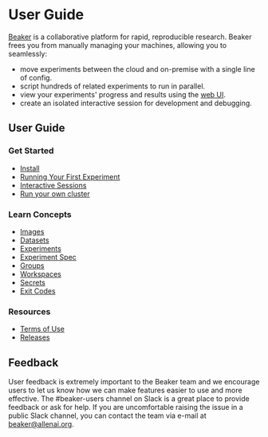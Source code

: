 # User Guide

[Beaker](https://beaker.org) is a collaborative platform for rapid, reproducible research.  Beaker
frees you from manually managing your machines, allowing you to seamlessly:

* move experiments between the cloud and on-premise with a single line of config.
* script hundreds of related experiments to run in parallel.
* view your experiments' progress and results using the [web UI](http://www.beaker.org).
* create an isolated interactive session for development and debugging.

## User Guide

### Get Started

* [Install](/docs/start/install.md)
* [Running Your First Experiment](/docs/start/run.md)
* [Interactive Sessions](/docs/start/interactive.md)
* [Run your own cluster](/docs/start/selfhost.md)

### Learn Concepts

* [Images](/docs/concept/images.md)
* [Datasets](/docs/concept/datasets.md)
* [Experiments](/docs/concept/experiments.md)
* [Experiment Spec](/docs/concept/experiments.md#spec-format)
* [Groups](/docs/concept/groups.md)
* [Workspaces](/docs/concept/workspaces.md)
* [Secrets](/docs/concept/secrets.md)
* [Exit Codes](/docs/concept/exitcodes.md)

### Resources

* [Terms of Use](https://beaker.org/tos)
* [Releases](https://github.com/allenai/beaker/releases)

## Feedback

User feedback is extremely important to the Beaker team and we encourage users to let us know how we can make features easier to use and more effective. The #beaker-users channel on Slack is a great place to provide feedback or ask for help. If you are uncomfortable raising the issue in a public Slack channel, you can contact the team via e-mail at beaker@allenai.org.
